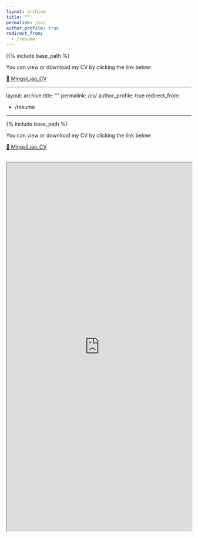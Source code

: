 ```yaml
---
layout: archive
title: ""
permalink: /cv/
author_profile: true
redirect_from:
  - /resume
---
```


[{% include base_path %}

You can view or download my CV by clicking the link below:

[📄 MingsiLiao_CV](MingsiLiao_CV_2025_1.pdf)

---
layout: archive
title: ""
permalink: /cv/
author_profile: true
redirect_from:
  - /resume
---

{% include base_path %}

You can view or download my CV by clicking the link below:

[📄 MingsiLiao_CV](https://mingsi.github.io/MingsiLiao_CV_2025_1.pdf)

<!-- 🧾 Inline PDF Viewer -->
<div style="margin-top: 2rem;">
  <object 
    data="[https://mingsi.github.io/MingsiLiao_CV_2025_1.pdf](https://github.com/MingsiLiao/mingsi.github.io/blob/master/_pages/MingsiLiao_CV_2025_1.pdf)#view=FitH"
    type="application/pdf"
    width="100%"
    height="1000px">
    <iframe 
      src="https://mingsi.github.io/MingsiLiao_CV_2025_1.pdf#view=FitH"
      width="100%"
      height="1000px">
      <p>
        Your browser cannot display PDFs inline.  
        Please <a href="[https://mingsi.github.io/MingsiLiao_CV_2025_1.pdf](https://github.com/MingsiLiao/mingsi.github.io/blob/master/_pages/MingsiLiao_CV_2025_1.pdf)">download the file</a>.
      </p>
    </iframe>
  </object>
</div>

 


